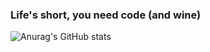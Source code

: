 ### Life's short, you need code (and wine) 

![Anurag's GitHub stats](https://github-readme-stats.vercel.app/api?username=vodkamitlime&show_icons=true&theme=onedark)

